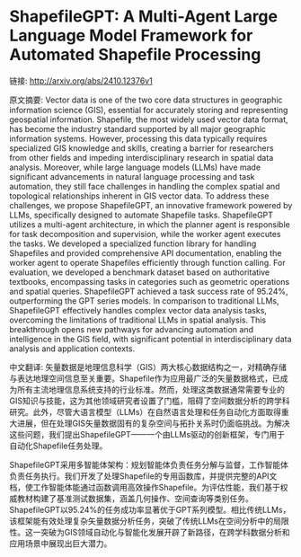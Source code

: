 # ShapefileGPT: A Multi-Agent Large Language Model Framework for Automated Shapefile Processing

链接: http://arxiv.org/abs/2410.12376v1

原文摘要:
Vector data is one of the two core data structures in geographic information
science (GIS), essential for accurately storing and representing geospatial
information. Shapefile, the most widely used vector data format, has become the
industry standard supported by all major geographic information systems.
However, processing this data typically requires specialized GIS knowledge and
skills, creating a barrier for researchers from other fields and impeding
interdisciplinary research in spatial data analysis. Moreover, while large
language models (LLMs) have made significant advancements in natural language
processing and task automation, they still face challenges in handling the
complex spatial and topological relationships inherent in GIS vector data. To
address these challenges, we propose ShapefileGPT, an innovative framework
powered by LLMs, specifically designed to automate Shapefile tasks.
ShapefileGPT utilizes a multi-agent architecture, in which the planner agent is
responsible for task decomposition and supervision, while the worker agent
executes the tasks. We developed a specialized function library for handling
Shapefiles and provided comprehensive API documentation, enabling the worker
agent to operate Shapefiles efficiently through function calling. For
evaluation, we developed a benchmark dataset based on authoritative textbooks,
encompassing tasks in categories such as geometric operations and spatial
queries. ShapefileGPT achieved a task success rate of 95.24%, outperforming the
GPT series models. In comparison to traditional LLMs, ShapefileGPT effectively
handles complex vector data analysis tasks, overcoming the limitations of
traditional LLMs in spatial analysis. This breakthrough opens new pathways for
advancing automation and intelligence in the GIS field, with significant
potential in interdisciplinary data analysis and application contexts.

中文翻译:
矢量数据是地理信息科学（GIS）两大核心数据结构之一，对精确存储与表达地理空间信息至关重要。Shapefile作为应用最广泛的矢量数据格式，已成为所有主流地理信息系统支持的行业标准。然而，处理这类数据通常需要专业的GIS知识与技能，这为其他领域研究者设置了门槛，阻碍了空间数据分析的跨学科研究。此外，尽管大语言模型（LLMs）在自然语言处理和任务自动化方面取得重大进展，但在处理GIS矢量数据固有的复杂空间与拓扑关系时仍面临挑战。为解决这些问题，我们提出ShapefileGPT——一个由LLMs驱动的创新框架，专门用于自动化Shapefile任务处理。

ShapefileGPT采用多智能体架构：规划智能体负责任务分解与监督，工作智能体负责任务执行。我们开发了处理Shapefile的专用函数库，并提供完整的API文档，使工作智能体能通过函数调用高效操作Shapefile。为评估性能，我们基于权威教材构建了基准测试数据集，涵盖几何操作、空间查询等类别任务。ShapefileGPT以95.24%的任务成功率显著优于GPT系列模型。相比传统LLMs，该框架能有效处理复杂矢量数据分析任务，突破了传统LLMs在空间分析中的局限性。这一突破为GIS领域自动化与智能化发展开辟了新路径，在跨学科数据分析和应用场景中展现出巨大潜力。
